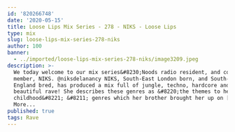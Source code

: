 ```yaml
---
id: '820266748'
date: '2020-05-15'
title: Loose Lips Mix Series - 278 - NIKS - Loose Lips
type: mix
slug: loose-lips-mix-series-278-niks
author: 100
banner:
  - ../imported/loose-lips-mix-series-278-niks/image3209.jpeg
description: >-
  We today welcome to our mix series&#8230;Noods radio resident, and core WXMB 2
  member, NIKS. @niksdelanancy NIKS, South-East London born, and South-West
  England bred, has produced a mix full of jungle, techno, hardcore and
  beautiful rave! She describes these genres as &#8220;the themes to her
  childhood&#8221; &#8211; genres which her brother brought her up on [...]Read
  More...
published: true
tags: Rave
---
```

